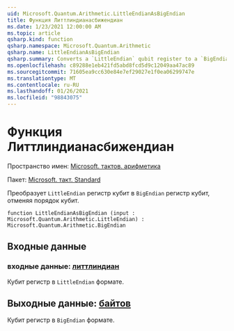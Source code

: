 ```yaml
---
uid: Microsoft.Quantum.Arithmetic.LittleEndianAsBigEndian
title: Функция Литтлиндианасбижендиан
ms.date: 1/23/2021 12:00:00 AM
ms.topic: article
qsharp.kind: function
qsharp.namespace: Microsoft.Quantum.Arithmetic
qsharp.name: LittleEndianAsBigEndian
qsharp.summary: Converts a `LittleEndian` qubit register to a `BigEndian` qubit register by reversing the qubit ordering.
ms.openlocfilehash: c89288e1eb421fd5abd8fcd5d9c12049aa47ac89
ms.sourcegitcommit: 71605ea9cc630e84e7ef29027e1f0ea06299747e
ms.translationtype: MT
ms.contentlocale: ru-RU
ms.lasthandoff: 01/26/2021
ms.locfileid: "98843075"
---
```

# <a name="littleendianasbigendian-function"></a>Функция Литтлиндианасбижендиан

Пространство имен: [Microsoft. тактов. арифметика](xref:Microsoft.Quantum.Arithmetic)

Пакет: [Microsoft. такт. Standard](https://nuget.org/packages/Microsoft.Quantum.Standard)


Преобразует `LittleEndian` регистр кубит в `BigEndian` регистр кубит, отменяя порядок кубит.

```qsharp
function LittleEndianAsBigEndian (input : Microsoft.Quantum.Arithmetic.LittleEndian) : Microsoft.Quantum.Arithmetic.BigEndian
```


## <a name="input"></a>Входные данные

### <a name="input--littleendian"></a>входные данные: [литтлиндиан](xref:Microsoft.Quantum.Arithmetic.LittleEndian)

Кубит регистр в `LittleEndian` формате.



## <a name="output--bigendian"></a>Выходные данные: [байтов](xref:Microsoft.Quantum.Arithmetic.BigEndian)

Кубит регистр в `BigEndian` формате.